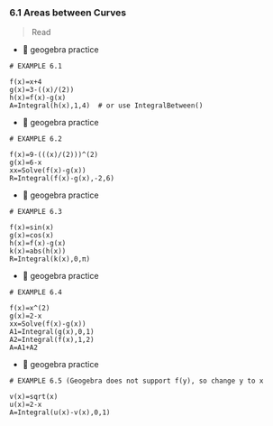 ### 6.1 Areas between Curves

> Read


- 🎯 geogebra practice 

```
# EXAMPLE 6.1

f(x)=x+4
g(x)=3-((x)/(2))
h(x)=f(x)-g(x)
A=Integral(h(x),1,4)  # or use IntegralBetween()
```

- 🎯 geogebra practice 

```
# EXAMPLE 6.2

f(x)=9-(((x)/(2)))^(2)
g(x)=6-x
xx=Solve(f(x)-g(x))
R=Integral(f(x)-g(x),-2,6)
```

- 🎯 geogebra practice 

```
# EXAMPLE 6.3

f(x)=sin(x)
g(x)=cos(x)
h(x)=f(x)-g(x)
k(x)=abs(h(x))
R=Integral(k(x),0,π)
```


- 🎯 geogebra practice 

```
# EXAMPLE 6.4

f(x)=x^(2)
g(x)=2-x
xx=Solve(f(x)-g(x))
A1=Integral(g(x),0,1)
A2=Integral(f(x),1,2)
A=A1+A2
```


- 🎯 geogebra practice 

```
# EXAMPLE 6.5 (Geogebra does not support f(y), so change y to x

v(x)=sqrt(x)
u(x)=2-x
A=Integral(u(x)-v(x),0,1)
```

